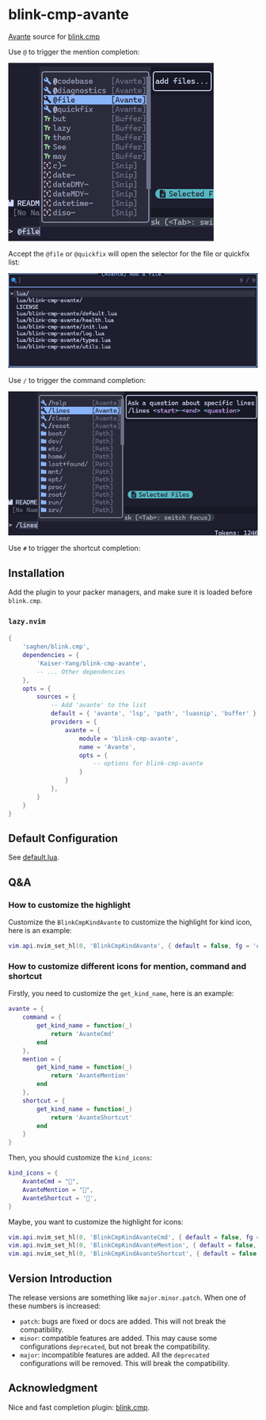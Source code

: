 # blink-cmp-avante

[Avante](https://github.com/yetone/avante.nvim) source for [blink.cmp](https://github.com/Saghen/blink.cmp)

Use `@` to trigger the mention completion:

![](./images/demo-avante-mention.png)

Accept the `@file` or `@quickfix` will open the selector for the file or quickfix list:

![](./images/demo-avante-accept.png)

Use `/` to trigger the command completion:

![](./images/demo-avante-command.png)

Use `#` to trigger the shortcut completion:

## Installation

Add the plugin to your packer managers, and make sure it is loaded before `blink.cmp`.

### `lazy.nvim`

```lua
{
    'saghen/blink.cmp',
    dependencies = {
        'Kaiser-Yang/blink-cmp-avante',
        -- ... Other dependencies
    },
    opts = {
        sources = {
            -- Add 'avante' to the list
            default = { 'avante', 'lsp', 'path', 'luasnip', 'buffer' },
            providers = {
                avante = {
                    module = 'blink-cmp-avante',
                    name = 'Avante',
                    opts = {
                        -- options for blink-cmp-avante
                    }
                }
            },
        }
    }
}
```

## Default Configuration

See [default.lua](./lua/blink-cmp-avante/default.lua).

## Q&A

### How to customize the highlight

Customize the `BlinkCmpKindAvante` to customize the highlight for kind icon, here is an example:

```lua
vim.api.nvim_set_hl(0, 'BlinkCmpKindAvante', { default = false, fg = '#89b4fa' })
```

### How to customize different icons for mention, command and shortcut

Firstly, you need to customize the `get_kind_name`, here is an example:

```lua
avante = {
    command = {
        get_kind_name = function(_)
            return 'AvanteCmd'
        end
    },
    mention = {
        get_kind_name = function(_)
            return 'AvanteMention'
        end
    },
    shortcut = {
        get_kind_name = function(_)
            return 'AvanteShortcut'
        end
    }
}
```

Then, you should customize the `kind_icons`:

```lua
kind_icons = {
    AvanteCmd = "",
    AvanteMention = "",
    AvanteShortcut = '',
}
```

Maybe, you want to customize the highlight for icons:

```lua
vim.api.nvim_set_hl(0, 'BlinkCmpKindAvanteCmd', { default = false, fg = '#89b4fa' })
vim.api.nvim_set_hl(0, 'BlinkCmpKindAvanteMention', { default = false, fg = '#89b4fa' })
vim.api.nvim_set_hl(0, 'BlinkCmpKindAvanteShortcut', { default = false, fg = '#89b4fa' })
```

## Version Introduction

The release versions are something like `major.minor.patch`. When one of these numbers is increased:

* `patch`: bugs are fixed or docs are added. This will not break the compatibility.
* `minor`: compatible features are added. This may cause some configurations `deprecated`, but
not break the compatibility.
* `major`: incompatible features are added. All the `deprecated` configurations will be removed.
This will break the compatibility.

## Acknowledgment

Nice and fast completion plugin: [blink.cmp](https://github.com/Saghen/blink.cmp).
